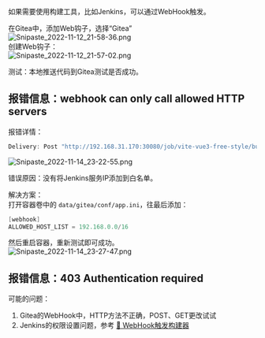 如果需要使用构建工具，比如Jenkins，可以通过WebHook触发。

在Gitea中，添加Web钩子，选择“Gitea”<br />![Snipaste_2022-11-12_21-58-36.png](https://cdn.nlark.com/yuque/0/2022/png/2213540/1668261597580-f016212e-8168-4248-b48b-99f322c5f188.png#averageHue=%23fbfbfa&clientId=uc6fa9fa9-8f5a-4&from=drop&id=ub0768b36&originHeight=250&originWidth=1204&originalType=binary&ratio=1&rotation=0&showTitle=false&size=9485&status=done&style=none&taskId=u602d1f87-4405-42f7-911d-d599f4a5fb4&title=)<br />创建Web钩子：<br />![Snipaste_2022-11-12_21-57-02.png](https://cdn.nlark.com/yuque/0/2022/png/2213540/1668261463775-7fde0c6c-b98c-4d5b-b469-de13c8fee315.png#averageHue=%23fcfbfb&clientId=uc6fa9fa9-8f5a-4&from=drop&id=u674128b2&originHeight=910&originWidth=1154&originalType=binary&ratio=1&rotation=0&showTitle=false&size=21740&status=done&style=none&taskId=u508002d0-144c-445c-bf5a-7c0c50010a5&title=)

测试：本地推送代码到Gitea测试是否成功。

<a name="pa4cl"></a>
## 报错信息：webhook can only call allowed HTTP servers
报错详情：
```groovy
Delivery: Post "http://192.168.31.170:30080/job/vite-vue3-free-style/build?token=123456": dial tcp 192.168.31.170:30080: webhook can only call allowed HTTP servers (check your webhook.ALLOWED_HOST_LIST setting), deny '192.168.31.170(192.168.31.170:30080)'
```
![Snipaste_2022-11-14_23-22-55.png](https://cdn.nlark.com/yuque/0/2022/png/2213540/1668439688815-a29b07a7-102b-4bff-a43a-23a2d87d5657.png#averageHue=%23faf9f9&clientId=ucaf5b252-452b-4&from=drop&id=Dm2ti&originHeight=286&originWidth=1151&originalType=binary&ratio=1&rotation=0&showTitle=false&size=6623&status=done&style=none&taskId=u1ef4dd07-618c-44ab-9500-f1f44a39305&title=)

错误原因：没有将Jenkins服务IP添加到白名单。

解决方案：<br />打开容器卷中的 `data/gitea/conf/app.ini`，往最后添加：
```groovy
[webhook]
ALLOWED_HOST_LIST = 192.168.0.0/16
```

然后重启容器，重新测试即可成功。<br />![Snipaste_2022-11-14_23-27-47.png](https://cdn.nlark.com/yuque/0/2022/png/2213540/1668439688827-c859232d-e3d6-492e-93d4-b401bd9f6cda.png#averageHue=%23faf9f9&clientId=ucaf5b252-452b-4&from=drop&id=u58727c1b&originHeight=103&originWidth=1145&originalType=binary&ratio=1&rotation=0&showTitle=false&size=3205&status=done&style=none&taskId=ub6e50ec6-c648-4abd-a7ab-20efee81dc8&title=)

<a name="Zy7nY"></a>
## 报错信息：403 Authentication required
可能的问题：

1. Gitea的WebHook中，HTTP方法不正确，POST、GET更改试试
2. Jenkins的权限设置问题，参考 [📄 WebHook触发构建器](https://www.yuque.com/xiaoyulive/cicd/znqg3i7cni92yfqd?view=doc_embed&inner=Zy7nY)


